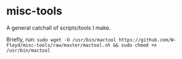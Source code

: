 # misc-tools
A general catchall of scripts/tools I make.


Briefly, run:
``
sudo wget -O /usr/bin/mactool https://github.com/W-Floyd/misc-tools/raw/master/mactool.sh && sudo chmod +x /usr/bin/mactool
``
